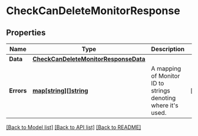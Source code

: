 # CheckCanDeleteMonitorResponse

## Properties

Name | Type | Description | Notes
------------ | ------------- | ------------- | -------------
**Data** | [**CheckCanDeleteMonitorResponseData**](CheckCanDeleteMonitorResponse_data.md) |  | 
**Errors** | [**map[string][]string**](array.md) | A mapping of Monitor ID to strings denoting where it&#39;s used. | [optional] 

[[Back to Model list]](../README.md#documentation-for-models) [[Back to API list]](../README.md#documentation-for-api-endpoints) [[Back to README]](../README.md)


